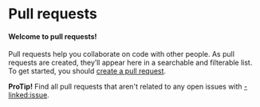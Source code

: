 # Pull requests

#### Welcome to pull requests!

Pull requests help you collaborate on code with other people. As pull requests are created, they’ll appear here in a searchable and filterable list. To get started, you should [create a pull request](<../.gitbook/assets/compare (1)>).

**ProTip!** Find all pull requests that aren't related to any open issues with [-linked:issue](<../.gitbook/assets/issues (1)>).
